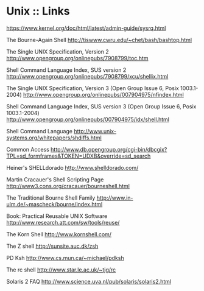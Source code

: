 # Unix :: Links

https://www.kernel.org/doc/html/latest/admin-guide/sysrq.html

The Bourne-Again Shell
http://tiswww.cwru.edu/~chet/bash/bashtop.html

The Single UNIX Specification, Version 2
http://www.opengroup.org/onlinepubs/7908799/toc.htm

Shell Command Language Index, SUS version 2
http://www.opengroup.org/onlinepubs/7908799/xcu/shellix.html

The Single UNIX Specification, Version 3 (Open Group Issue 6, Posix 1003.1-2004)
http://www.opengroup.org/onlinepubs/007904975/nfindex.html

Shell Command Language Index, SUS version 3 (Open Group Issue 6, Posix 1003.1-2004)
http://www.opengroup.org/onlinepubs/007904975/idx/shell.html

Shell Command Language
http://www.unix-systems.org/whitepapers/shdiffs.html

Common Access
http://www.db.opengroup.org/cgi-bin/dbcgix?TPL=sd_formframes&TOKEN=UDXB&override=sd_search

Heiner's SHELLdorado
http://www.shelldorado.com/

Martin Cracauer's Shell Scripting Page
http://www3.cons.org/cracauer/bourneshell.html

The Traditional Bourne Shell Family
http://www.in-ulm.de/~mascheck/bourne/index.html

Book: Practical Reusable UNIX Software
http://www.research.att.com/sw/tools/reuse/

The Korn Shell
http://www.kornshell.com/

The Z shell
http://sunsite.auc.dk/zsh

PD Ksh
http://www.cs.mun.ca/~michael/pdksh

The rc shell
http://www.star.le.ac.uk/~tjg/rc

Solaris 2 FAQ
http://www.science.uva.nl/pub/solaris/solaris2.html
